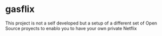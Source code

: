 # gasflix
This project is not a self developed but a setup of a different set of Open Source proyects to enablo you to have your own private Netflix

